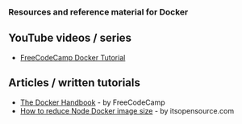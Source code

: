 ### Resources and reference material for Docker

## YouTube videos / series

- [FreeCodeCamp Docker Tutorial](https://www.youtube.com/watch?v=fqMOX6JJhGo)

## Articles / written tutorials

- [The Docker Handbook](https://www.youtube.com/watch?v=fqMOX6JJhGo) - by FreeCodeCamp
- [How to reduce Node Docker image size](https://itsopensource.com/how-to-reduce-node-docker-image-size-by-ten-times/) - by itsopensource.com
